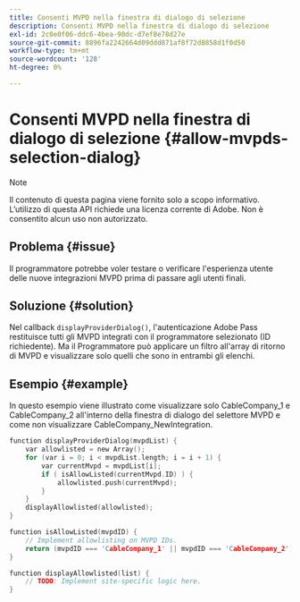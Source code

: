 ```yaml
---
title: Consenti MVPD nella finestra di dialogo di selezione
description: Consenti MVPD nella finestra di dialogo di selezione
exl-id: 2c0e0f06-ddc6-4bea-90dc-d7ef8e78d27e
source-git-commit: 8896fa2242664d09ddd871af8f72d8858d1f0d50
workflow-type: tm+mt
source-wordcount: '128'
ht-degree: 0%

---
```


# Consenti MVPD nella finestra di dialogo di selezione {#allow-mvpds-selection-dialog}

>[!NOTE]
>
>Il contenuto di questa pagina viene fornito solo a scopo informativo. L’utilizzo di questa API richiede una licenza corrente di Adobe. Non è consentito alcun uso non autorizzato.

## Problema {#issue}

Il programmatore potrebbe voler testare o verificare l&#39;esperienza utente delle nuove integrazioni MVPD prima di passare agli utenti finali.

## Soluzione {#solution}

Nel callback `displayProviderDialog()`, l&#39;autenticazione Adobe Pass restituisce tutti gli MVPD integrati con il programmatore selezionato (ID richiedente). Ma il Programmatore può applicare un filtro all&#39;array di ritorno di MVPD e visualizzare solo quelli che sono in entrambi gli elenchi.

## Esempio {#example}

In questo esempio viene illustrato come visualizzare solo CableCompany_1 e CableCompany_2 all&#39;interno della finestra di dialogo del selettore MVPD e come non visualizzare CableCompany_NewIntegration.

```C
function displayProviderDialog(mvpdList) {
    var allowlisted = new Array();
    for (var i = 0; i < mvpdList.length; i = i + 1) {
        var currentMvpd = mvpdList[i];
        if ( isAllowListed(currentMvpd.ID) ) {
            allowlisted.push(currentMvpd);
        }
    }
    displayAllowlisted(allowlisted);
}

function isAllowListed(mvpdID) {
    // Implement allowlisting on MVPD IDs.
    return (mvpdID === 'CableCompany_1' || mvpdID === 'CableCompany_2');
}

function displayAllowlisted(list) {
    // TODO: Implement site-specific logic here.
}
```

<!--
**Related Information**
* [Prevent MVPDs from appearing in the Selection Dialog](/help/authentication/prevent-mvpd-selectn-dialog.md)
* **Code Samples**
* [Programmer integration guide](/help/authentication/programmer-integration-guide-overview.md)
-->
